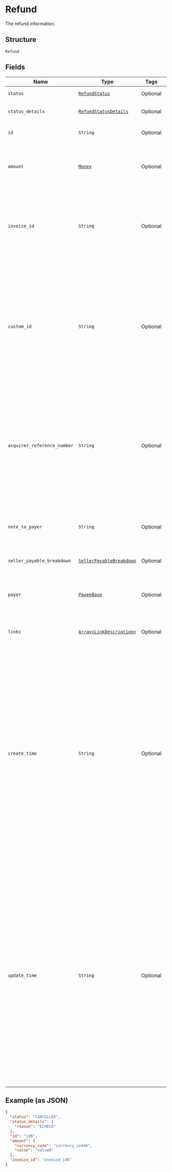 
# Refund

The refund information.

## Structure

`Refund`

## Fields

| Name | Type | Tags | Description |
|  --- | --- | --- | --- |
| `status` | [`RefundStatus`](../../doc/models/refund-status.md) | Optional | The status of the refund. |
| `status_details` | [`RefundStatusDetails`](../../doc/models/refund-status-details.md) | Optional | The details of the refund status. |
| `id` | `String` | Optional | The PayPal-generated ID for the refund. |
| `amount` | [`Money`](../../doc/models/money.md) | Optional | The currency and amount for a financial transaction, such as a balance or payment due. |
| `invoice_id` | `String` | Optional | The API caller-provided external invoice number for this order. Appears in both the payer's transaction history and the emails that the payer receives. |
| `custom_id` | `String` | Optional | The API caller-provided external ID. Used to reconcile API caller-initiated transactions with PayPal transactions. Appears in transaction and settlement reports.<br>**Constraints**: *Minimum Length*: `1`, *Maximum Length*: `127`, *Pattern*: `^[A-Za-z0-9-_.,]*$` |
| `acquirer_reference_number` | `String` | Optional | Reference ID issued for the card transaction. This ID can be used to track the transaction across processors, card brands and issuing banks.<br>**Constraints**: *Minimum Length*: `1`, *Maximum Length*: `36`, *Pattern*: `^[a-zA-Z0-9]+$` |
| `note_to_payer` | `String` | Optional | The reason for the refund. Appears in both the payer's transaction history and the emails that the payer receives. |
| `seller_payable_breakdown` | [`SellerPayableBreakdown`](../../doc/models/seller-payable-breakdown.md) | Optional | The breakdown of the refund. |
| `payer` | [`PayeeBase`](../../doc/models/payee-base.md) | Optional | The details for the merchant who receives the funds and fulfills the order. The merchant is also known as the payee. |
| `links` | [`Array<LinkDescription>`](../../doc/models/link-description.md) | Optional | An array of related [HATEOAS links](/docs/api/reference/api-responses/#hateoas-links). |
| `create_time` | `String` | Optional | The date and time, in [Internet date and time format](https://tools.ietf.org/html/rfc3339#section-5.6). Seconds are required while fractional seconds are optional.<blockquote><strong>Note:</strong> The regular expression provides guidance but does not reject all invalid dates.</blockquote><br>**Constraints**: *Minimum Length*: `20`, *Maximum Length*: `64`, *Pattern*: `^[0-9]{4}-(0[1-9]\|1[0-2])-(0[1-9]\|[1-2][0-9]\|3[0-1])[T,t]([0-1][0-9]\|2[0-3]):[0-5][0-9]:([0-5][0-9]\|60)([.][0-9]+)?([Zz]\|[+-][0-9]{2}:[0-9]{2})$` |
| `update_time` | `String` | Optional | The date and time, in [Internet date and time format](https://tools.ietf.org/html/rfc3339#section-5.6). Seconds are required while fractional seconds are optional.<blockquote><strong>Note:</strong> The regular expression provides guidance but does not reject all invalid dates.</blockquote><br>**Constraints**: *Minimum Length*: `20`, *Maximum Length*: `64`, *Pattern*: `^[0-9]{4}-(0[1-9]\|1[0-2])-(0[1-9]\|[1-2][0-9]\|3[0-1])[T,t]([0-1][0-9]\|2[0-3]):[0-5][0-9]:([0-5][0-9]\|60)([.][0-9]+)?([Zz]\|[+-][0-9]{2}:[0-9]{2})$` |

## Example (as JSON)

```json
{
  "status": "CANCELLED",
  "status_details": {
    "reason": "ECHECK"
  },
  "id": "id6",
  "amount": {
    "currency_code": "currency_code6",
    "value": "value0"
  },
  "invoice_id": "invoice_id6"
}
```

